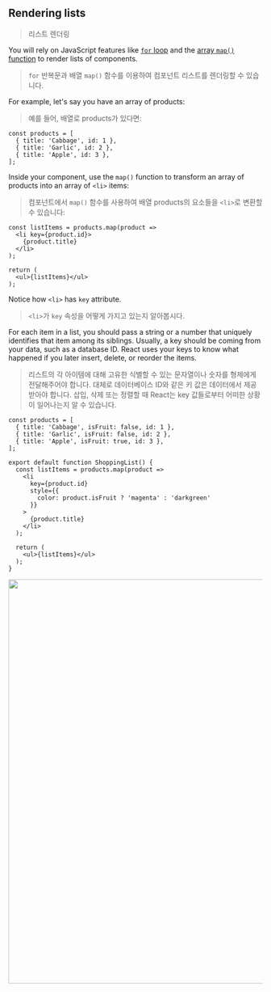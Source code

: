 ## Rendering lists
> 리스트 렌더링

You will rely on JavaScript features like [`for` loop]() and the [array `map()` function]() to render lists of components.
> `for` 반복문과 배열 `map()` 함수를 이용하여 컴포넌트 리스트를 렌더링할 수 있습니다.  

For example, let's say you have an array of products:
> 예를 들어, 배열로 products가 있다면:

```tsx
const products = [
  { title: 'Cabbage', id: 1 },
  { title: 'Garlic', id: 2 },
  { title: 'Apple', id: 3 },
];
```

Inside your component, use the `map()` function to transform an array of products into an array of `<li>` items:
> 컴포넌트에서 `map()` 함수를 사용하여 배열 products의 요소들을 `<li>`로 변환할 수 있습니다:

```tsx
const listItems = products.map(product => 
  <li key={product.id}>
    {product.title}
  </li>
);

return (
  <ul>{listItems}</ul>
);
```

Notice how `<li>` has `key` attribute.
> `<li>`가 `key` 속성을 어떻게 가지고 있는지 알아봅시다.

For each item in a list, you should pass a string or a number that uniquely identifies that item among its siblings. Usually, a key should be coming from your data, such as a database ID. React uses your keys to know what happened if you later insert, delete, or reorder the items.
> 리스트의 각 아이템에 대해 고유한 식별할 수 있는 문자열이나 숫자를 형제에게 전달해주어야 합니다. 대체로 데이터베이스 ID와 같은 키 값은 데이터에서 제공받아야 합니다. 삽입, 삭제 또는 정렬할 때 React는 key 값들로부터 어떠한 상황이 일어나는지 알 수 있습니다.

```tsx
const products = [
  { title: 'Cabbage', isFruit: false, id: 1 },
  { title: 'Garlic', isFruit: false, id: 2 },
  { title: 'Apple', isFruit: true, id: 3 },
];

export default function ShoppingList() {
  const listItems = products.map(product => 
    <li
      key={product.id}
      style={{
        color: product.isFruit ? 'magenta' : 'darkgreen'
      }}
    >
      {product.title}
    </li>
  );

  return (
    <ul>{listItems}</ul>
  );
}
```

<img src="https://user-images.githubusercontent.com/42595869/228600734-76fc61f3-4fca-40ea-bd8e-f5e8ad2e9bd1.png" width="800" height="auto">